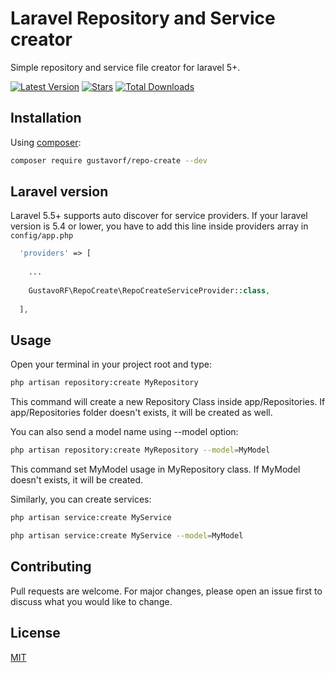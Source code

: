 # Laravel Repository and Service creator

Simple repository and service file creator for laravel 5+.

[![Latest Version](https://img.shields.io/github/release/Gustavo-RF/repository-create?style=flat-square)](https://github.com/Gustavo-RF/repository-create/releases)
[![Stars](https://img.shields.io/github/stars/Gustavo-RF/repository-create?style=flat-square)](https://github.com/Gustavo-RF/repository-create/stargazers)
[![Total Downloads](https://img.shields.io/packagist/dt/gustavorf/repo-create?style=flat-square)](https://packagist.org/packages/gustavorf/repo-create)


## Installation

Using [composer](https://getcomposer.com):

```bash
composer require gustavorf/repo-create --dev
```

## Laravel version

Laravel 5.5+ supports auto discover for service providers. If your laravel version is 5.4 or lower, you have to add this line inside providers array in `config/app.php`

```php
  'providers' => [
  
    ...
  
    GustavoRF\RepoCreate\RepoCreateServiceProvider::class,
  
  ],
```


## Usage

Open your terminal in your project root and type:

```bash
php artisan repository:create MyRepository
```

This command will create a new Repository Class inside app/Repositories. If app/Repositories folder doesn't exists, it will be created as well.

You can also send a model name using --model option:

```bash
php artisan repository:create MyRepository --model=MyModel
```

This command set MyModel usage in MyRepository class. If MyModel doesn't exists, it will be created.


Similarly, you can create services:

```bash
php artisan service:create MyService
```

```bash
php artisan service:create MyService --model=MyModel
```

## Contributing
Pull requests are welcome. For major changes, please open an issue first to discuss what you would like to change.


## License
[MIT](https://choosealicense.com/licenses/mit/)
